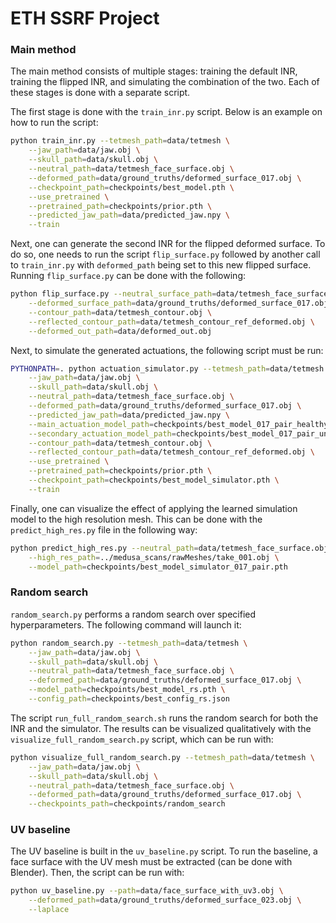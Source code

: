 # ETH SSRF Project

### Main method

The main method consists of multiple stages: training the default INR, training the flipped INR, and simulating the combination of the two. Each of these stages is done with a separate script.

The first stage is done with the `train_inr.py` script. Below is an example on how to run the script:

```bash
python train_inr.py --tetmesh_path=data/tetmesh \
    --jaw_path=data/jaw.obj \
    --skull_path=data/skull.obj \
    --neutral_path=data/tetmesh_face_surface.obj \
    --deformed_path=data/ground_truths/deformed_surface_017.obj \
    --checkpoint_path=checkpoints/best_model.pth \
    --use_pretrained \
    --pretrained_path=checkpoints/prior.pth \
    --predicted_jaw_path=data/predicted_jaw.npy \
    --train
```

Next, one can generate the second INR for the flipped deformed surface. To do so, one needs to run the script `flip_surface.py` followed by another
call to `train_inr.py` with `deformed_path` being set to this new flipped surface. Running `flip_surface.py` can be done with the following:

```bash
python flip_surface.py --neutral_surface_path=data/tetmesh_face_surface.obj \
    --deformed_surface_path=data/ground_truths/deformed_surface_017.obj \
    --contour_path=data/tetmesh_contour.obj \
    --reflected_contour_path=data/tetmesh_contour_ref_deformed.obj \
    --deformed_out_path=data/deformed_out.obj
```

Next, to simulate the generated actuations, the following script must be run:

```bash
PYTHONPATH=. python actuation_simulator.py --tetmesh_path=data/tetmesh \
    --jaw_path=data/jaw.obj \
    --skull_path=data/skull.obj \
    --neutral_path=data/tetmesh_face_surface.obj \
    --deformed_path=data/ground_truths/deformed_surface_017.obj \
    --predicted_jaw_path=data/predicted_jaw.npy \
    --main_actuation_model_path=checkpoints/best_model_017_pair_healthy.pth \
    --secondary_actuation_model_path=checkpoints/best_model_017_pair_unhealthy.pth \
    --contour_path=data/tetmesh_contour.obj \
    --reflected_contour_path=data/tetmesh_contour_ref_deformed.obj \
    --use_pretrained \
    --pretrained_path=checkpoints/prior.pth \
    --checkpoint_path=checkpoints/best_model_simulator.pth \
    --train
```

Finally, one can visualize the effect of applying the learned simulation model to the high resolution mesh. This can be done 
with the `predict_high_res.py` file in the following way:

```bash
python predict_high_res.py --neutral_path=data/tetmesh_face_surface.obj \
    --high_res_path=../medusa_scans/rawMeshes/take_001.obj \
    --model_path=checkpoints/best_model_simulator_017_pair.pth
```

### Random search

`random_search.py` performs a random search over specified hyperparameters. The following command will launch it:

```bash
python random_search.py --tetmesh_path=data/tetmesh \
    --jaw_path=data/jaw.obj \
    --skull_path=data/skull.obj \
    --neutral_path=data/tetmesh_face_surface.obj \
    --deformed_path=data/ground_truths/deformed_surface_017.obj \
    --model_path=checkpoints/best_model_rs.pth \
    --config_path=checkpoints/best_config_rs.json
```

The script `run_full_random_search.sh` runs the random search for both the INR and the simulator. The results can be visualized qualitatively with the `visualize_full_random_search.py` script, which can be run with:

```bash
python visualize_full_random_search.py --tetmesh_path=data/tetmesh \
    --jaw_path=data/jaw.obj \
    --skull_path=data/skull.obj \
    --neutral_path=data/tetmesh_face_surface.obj \
    --deformed_path=data/ground_truths/deformed_surface_017.obj \
    --checkpoints_path=checkpoints/random_search
```

### UV baseline

The UV baseline is built in the `uv_baseline.py` script. To run the baseline, a face surface with the UV mesh must be extracted (can be done with Blender). Then, the script can be run with:

```bash
python uv_baseline.py --path=data/face_surface_with_uv3.obj \
    --deformed_path=data/ground_truths/deformed_surface_023.obj \
    --laplace
```

